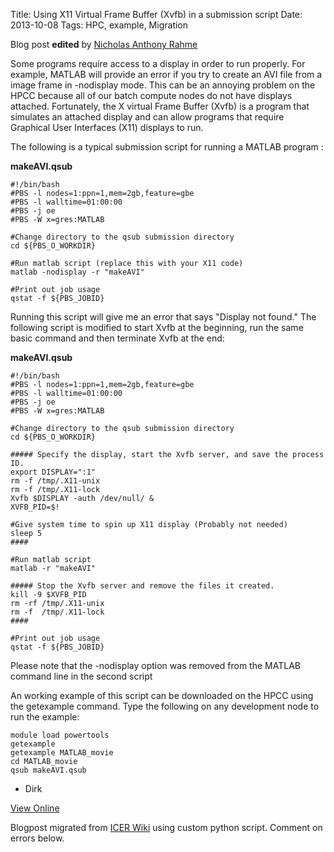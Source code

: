 Title: Using X11 Virtual Frame Buffer (Xvfb) in a submission script
Date: 2013-10-08
Tags: HPC, example, Migration

Blog post **edited** by [Nicholas Anthony Rahme](https://wiki.hpcc.msu.edu/display/~rahmenic@msu.edu)

Some programs require access to a display in order to run properly. For
example, MATLAB will provide an error if you try to create an AVI file from a
image frame in -nodisplay mode. This can be an annoying problem on the HPCC
because all of our batch compute nodes do not have displays attached.
Fortunately, the X virtual Frame Buffer (Xvfb) is a program that simulates an
attached display and can allow programs that require Graphical User Interfaces
(X11) displays to run.

The following is a typical submission script for running a MATLAB program :

 **makeAVI.qsub**



    #!/bin/bash
    #PBS -l nodes=1:ppn=1,mem=2gb,feature=gbe
    #PBS -l walltime=01:00:00
    #PBS -j oe
    #PBS -W x=gres:MATLAB

    #Change directory to the qsub submission directory
    cd ${PBS_O_WORKDIR}

    #Run matlab script (replace this with your X11 code)
    matlab -nodisplay -r "makeAVI"

    #Print out job usage
    qstat -f ${PBS_JOBID}


Running this script will give me an error that says "Display not found." The
following script is modified to start Xvfb at the beginning, run the same
basic command and then terminate Xvfb at the end:

 **makeAVI.qsub**



    #!/bin/bash
    #PBS -l nodes=1:ppn=1,mem=2gb,feature=gbe
    #PBS -l walltime=01:00:00
    #PBS -j oe
    #PBS -W x=gres:MATLAB

    #Change directory to the qsub submission directory
    cd ${PBS_O_WORKDIR}

    ##### Specify the display, start the Xvfb server, and save the process ID.
    export DISPLAY=":1"
    rm -f /tmp/.X11-unix
    rm -f /tmp/.X11-lock
    Xvfb $DISPLAY -auth /dev/null/ &
    XVFB_PID=$!

    #Give system time to spin up X11 display (Probably not needed)
    sleep 5
    ####

    #Run matlab script
    matlab -r "makeAVI"

    ##### Stop the Xvfb server and remove the files it created.
    kill -9 $XVFB_PID
    rm -rf /tmp/.X11-unix
    rm -f  /tmp/.X11-lock
    ####

    #Print out job usage
    qstat -f ${PBS_JOBID}


Please note that the -nodisplay option was removed from the MATLAB command
line in the second script

An working example of this script can be downloaded on the HPCC using the
getexample command. Type the following on any development node to run the
example:



    module load powertools
    getexample
    getexample MATLAB_movie
    cd MATLAB_movie
    qsub makeAVI.qsub


  * Dirk

[View
Online](https://wiki.hpcc.msu.edu/display/~colbrydi@msu.edu/2013/10/08/Using+X11+Virtual+Frame+Buffer+%28Xvfb%29+in+a+submission+script)

Blogpost migrated from [ICER Wiki](https://wiki.hpcc.msu.edu/display/~colbrydi@msu.edu/2013/10/08/Using+X11+Virtual+Frame+Buffer+%28Xvfb%29+in+a+submission+script) using custom python script. Comment on errors below.
